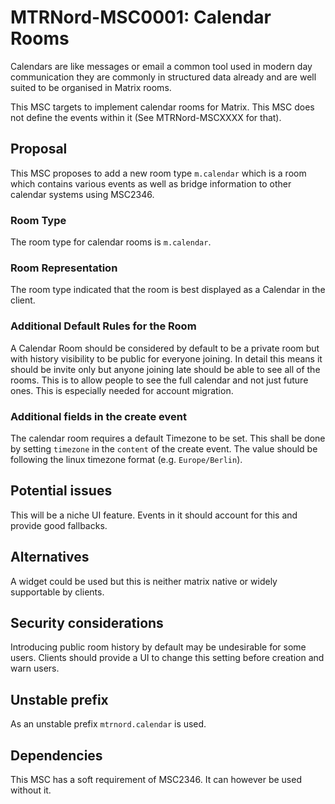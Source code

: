 # MTRNord-MSC0001: Calendar Rooms

Calendars are like messages or email a common tool used in modern day communication
they are commonly in structured data already and are well suited to be organised
in Matrix rooms.

This MSC targets to implement calendar rooms for Matrix.
This MSC does not define the events within it (See MTRNord-MSCXXXX for that).

## Proposal

This MSC proposes to add a new room type `m.calendar` which is a room which contains
various events as well as bridge information to other calendar systems using MSC2346.

### Room Type

The room type for calendar rooms is `m.calendar`.

### Room Representation

The room type indicated that the room is best displayed as a Calendar in the client.

### Additional Default Rules for the Room

A Calendar Room should be considered by default to be a private room but with history visibility
to be public for everyone joining.
In detail this means it should be invite only but anyone joining late should be able
to see all of the rooms. This is to allow people to see the full calendar and not
just future ones. This is especially needed for account migration.

### Additional fields in the create event

The calendar room requires a default Timezone to be set.
This shall be done by setting `timezone` in the `content` of the create event.
The value should be following the linux timezone format (e.g. `Europe/Berlin`).

## Potential issues

This will be a niche UI feature. Events in it should account for this and provide
good fallbacks.

## Alternatives

A widget could be used but this is neither matrix native or widely supportable by clients.

## Security considerations

Introducing public room history by default may be undesirable for some users.
Clients should provide a UI to change this setting before creation and warn users.

## Unstable prefix

As an unstable prefix `mtrnord.calendar` is used.

## Dependencies

This MSC has a soft requirement of MSC2346. It can however be used without it.
